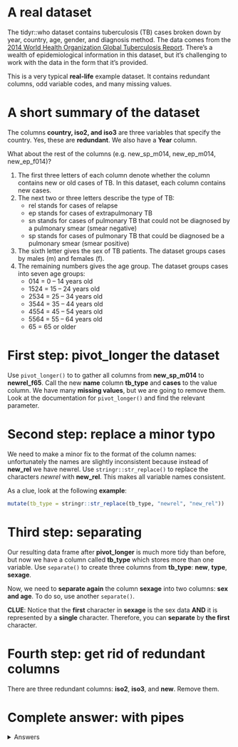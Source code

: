 # A real dataset

The tidyr::who dataset contains tuberculosis (TB) cases broken down by year, country, age, gender, and diagnosis method.
The data comes from the [2014 World Health Organization Global Tuberculosis Report](https://www.who.int/teams/global-tuberculosis-programme/data). There’s a wealth
of epidemiological information in this dataset, but it’s challenging to work with the data in the form that it’s provided.

This is a very typical **real-life** example dataset. It contains redundant columns, odd variable codes, and many missing values.

# A short summary of the dataset

The columns **country, iso2, and iso3** are three variables that specify the country. Yes, these are **redundant**. We also have
a **Year** column.

What about the rest of the columns (e.g. new_sp_m014, new_ep_m014, new_ep_f014)?

1. The first three letters of each column denote whether the column contains new or old cases of TB. In this dataset, each column contains new cases.
2. The next two or three letters describe the type of TB:
    * rel stands for cases of relapse
    * ep stands for cases of extrapulmonary TB
    * sn stands for cases of pulmonary TB that could not be diagnosed by a pulmonary smear (smear negative)
    * sp stands for cases of pulmonary TB that could be diagnosed be a pulmonary smear (smear positive)
3. The sixth letter gives the sex of TB patients. The dataset groups cases by males (m) and females (f).
4. The remaining numbers gives the age group. The dataset groups cases into seven age groups:
    * 014 = 0 – 14 years old
    * 1524 = 15 – 24 years old
    * 2534 = 25 – 34 years old
    * 3544 = 35 – 44 years old
    * 4554 = 45 – 54 years old
    * 5564 = 55 – 64 years old
    * 65 = 65 or older


# First step: pivot_longer the dataset
Use `pivot_longer()` to to gather all columns from **new_sp_m014** to **newrel_f65**. Call the new **name** column
**tb_type** and **cases** to the value column. We have many **missing values**, but we are going to remove them. Look
at the documentation for `pivot_longer()` and find the relevant parameter.


# Second step: replace a minor typo
We need to make a minor fix to the format of the column names: unfortunately the names are slightly inconsistent because instead of **new_rel** we have newrel. 
Use `stringr::str_replace()` to replace the characters _newrel_ with **new_rel**. This makes all variable names consistent.

As a clue, look at the following **example**:

```R
mutate(tb_type = stringr::str_replace(tb_type, "newrel", "new_rel"))
```


# Third step: separating
Our resulting data frame after **pivot_longer** is much more tidy than before, but now we have a column called
**tb_type** which stores more than one variable.  Use `separate()` to create three columns from **tb_type**:
**new**, **type**, **sexage**.

Now, we need to **separate again** the column **sexage** into two columns: **sex and age**. To do so, use
another `separate()`.


**CLUE**: 
Notice that the **first** character in **sexage** is the sex data **AND** it is represented by a **single** character.
Therefore, you can **separate** by **the first** character.

# Fourth step: get rid of redundant columns
There are three redundant columns: **iso2**, **iso3**, and **new**. Remove them.



# Complete answer: with pipes

<details>
  <summary>Answers</summary>

```R

clean_data <- who %>%
    pivot_longer(names_to='tb_type',
                 cols=new_sp_m014:newrel_f65,
                 values_to = 'cases',
                 values_drop_na = TRUE) %>%
    mutate(tb_type = stringr::str_replace(tb_type, 'newrel', 'new_rel')) %>%
    separate(col=tb_type, into = c('new', 'type', 'sexage'), sep='_') %>%
    separate(col=sexage, into=c('sex', 'age'), sep=1) %>%
    select(-iso2, -iso3, -new) %>%
    mutate(country = as.factor(country))


```

</details>